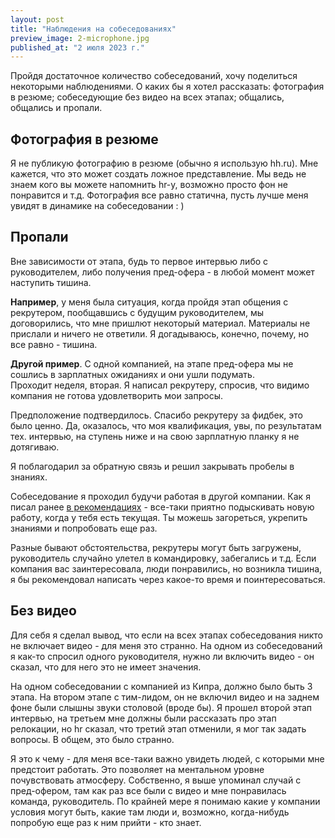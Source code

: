 ```yaml
---
layout: post
title: "Наблюдения на собеседованиях"
preview_image: 2-microphone.jpg
published_at: "2 июля 2023 г."
---
```


Пройдя достаточное количество собеседований, хочу поделиться некоторыми наблюдениями. О каких бы я хотел рассказать: фотография в резюме; собеседующие без видео на всех этапах; общались, общались и пропали.  

## Фотография в резюме
Я не публикую фотографию в резюме (обычно я использую hh.ru). Мне кажется, что это может создать ложное представление. Мы ведь не знаем кого вы можете напомнить hr-у, возможно просто фон не понравится и т.д. Фотография все равно статична, пусть лучше меня увидят в динамике на собеседовании : ) 

## Пропали
Вне зависимости от этапа, будь то первое интервью либо с руководителем, либо получения пред-офера - в любой момент может наступить тишина.

**Например**, у меня была ситуация, когда пройдя этап общения с рекрутером, пообщавшись с будущим руководителем, мы договорились, что мне пришлют некоторый материал. Материалы не прислали и ничего не ответили. Я догадываюсь, конечно, почему, но все равно - тишина.  

**Другой пример**. С одной компанией, на этапе пред-офера мы не сошлись в зарплатных ожиданиях и они ушли подумать.  
Проходит неделя, вторая. Я написал рекрутеру, спросив, что видимо компания не готова удовлетворить мои запросы.

Предположение подтвердилось. Спасибо рекрутеру за фидбек, это было ценно. Да, оказалось, что моя квалификация, увы, по результатам тех. интервью, на ступень ниже и на свою зарплатную планку я не дотягиваю.  

Я поблагодарил за обратную связь и решил закрывать пробелы в знаниях.  

Собеседование я проходил будучи работая в другой компании. Как я писал ранее [в рекомендациях](/1-v-naputstvie-postigausim-etot-neprostoj-put/#я-ухожу) - все-таки приятно подыскивать новую работу, когда у тебя есть текущая. Ты можешь загореться, укрепить знаниями и попробовать еще раз.  

Разные бывают обстоятельства, рекрутеры могут быть загружены, руководитель случайно улетел в командировку, забегались и т.д. Если компания вас заинтересовала, люди понравились, но возникла тишина, я бы рекомендовал написать через какое-то время и поинтересоваться.

## Без видео

Для себя я сделал вывод, что если на всех этапах собеседования никто не включает видео - для меня это странно. На одном из собеседований я как-то спросил одного руководителя, нужно ли включить видео - он сказал, что для него это не имеет значения.

На одном собеседовании с компанией из Кипра, должно было быть 3 этапа. На втором этапе с тим-лидом, он не включил видео и на заднем фоне были слышны звуки столовой (вроде бы). Я прошел второй этап интервью, на третьем мне должны были рассказать про этап релокации, но hr сказал, что третий этап отменили, я мог так задать вопросы. В общем, это было странно.

Я это к чему - для меня все-таки важно увидеть людей, с которыми мне предстоит работать. Это позволяет на ментальном уровне почувствовать атмосферу. Собственно, я выше упоминал случай с пред-офером, там как раз все были с видео и мне понравилась команда, руководитель. По крайней мере я понимаю какие у компании условия могут быть, какие там люди и, возможно, когда-нибудь попробую еще раз к ним прийти - кто знает.
